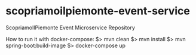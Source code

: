 # scopriamoilpiemonte-event-service
ScopriamoIlPiemonte Event Microservice Repository

How to run it with docker-compose:
$> mvn clean
$> mvn install
$> mvn spring-boot:build-image
$> docker-compose up
